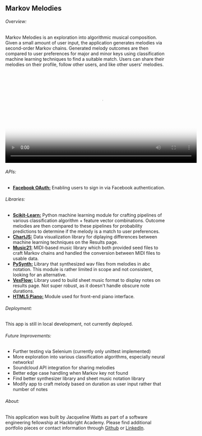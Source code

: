 <h2>Markov Melodies</h2>

<h6>Overview: </h6>
Markov Melodies is an exploration into algorithmic musical composition. Given a small amount of user input, the application generates melodies via second-order Markov chains. Generated melody outcomes are then compared to user preferences for major and minor keys using classification machine learning techniques to find a suitable match. Users can share their melodies on their profile, follow other users, and like other users' melodies.

<div class="video_container">
  <video controls="controls" allowfullscreen="true" poster="path/to/poster_image.png" width="600px">
    <source src="Demo_screencast.mp4" type="video/mp4">
  </video> 
</div>

<h6>APIs:</h6>
<ul><li><strong><a href="https://developers.facebook.com/docs/facebook-login/web">Facebook OAuth:</a></strong> Enabling users to sign in via Facebook authentication.</li></ul>

<h6>Libraries:</h6>
<ul>
<li><strong><a href="http://scikit-learn.org/stable/">Scikit-Learn:</a></strong> Python machine learning module for crafting pipelines of various classification algorithm + feature vector combinations. Outcome melodies are then compared to these pipelines for probability predictions to determine if the melody is a match to user preferences.</li>
<li><strong><a href="http://www.chartjs.org/">ChartJS:</a></strong> Data visualization library for diplaying differences between machine learning techniques on the Results page.</li>
<li><strong><a href="http://web.mit.edu/music21/">Music21:</a></strong> MIDI-based music library which both provided seed files to craft Markov chains and handled the conversion between MIDI files to usable data.</li> 
<li><strong><a href="https://mdoege.github.io/PySynth/">PySynth:</a></strong> Library that synthesized wav files from melodies in abc notation. This module is rather limited in scope and not consistent, looking for an alternative.</li>
<li><strong><a href="http://www.vexflow.com/">VexFlow:</a></strong> Library used to build sheet music format to display notes on results page. Not super robust, as it doesn't handle obscure note durations.</li>
<li><strong><a href="https://github.com/sigmonky/webaudio/tree/master/html5piano/html5-piano_1315774273_demo_package">HTML5 Piano:</a></strong> Module used for front-end piano interface.</li>
</ul>

<h6>Deployment: </h6>
<p>This app is still in local development, not currently deployed.</p>

<h6>Future Improvements: </h6>
<ul>
<li>Further testing via Selenium (currently only unittest implemented)</li>
<li>More exploration into various classification algorithms, especially neural networks!</li>
<li>Soundcloud API integration for sharing melodies</li>
<li>Better edge case handling when Markov key not found</li>
<li>Find better synthesizer library and sheet music notation library</li>
<li>Modify app to craft melody based on duration as user input rather that number of notes</li>
</ul>


<h6>About: </h6>
<p>This application was built by Jacqueline Watts as part of a software engineering fellowship at Hackbright Academy. Please find additional portfolio pieces or contact information through <a href="https://github.com/jacquelineawatts">Github</a> or <a href="https://www.linkedin.com/in/jacquelinewatts">LinkedIn</a>.</p>